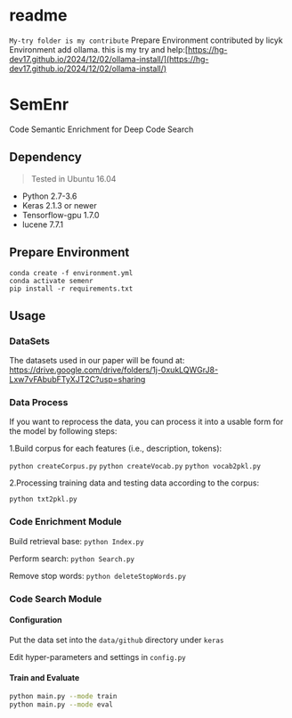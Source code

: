 # readme
`My-try folder is my contribute`
Prepare Environment contributed by licyk
Environment add ollama.
this is my try and help:[https://hg-dev17.github.io/2024/12/02/ollama-install/](https://hg-dev17.github.io/2024/12/02/ollama-install/)
# SemEnr
Code Semantic Enrichment for Deep Code Search

## Dependency
> Tested in Ubuntu 16.04
* Python 2.7-3.6
* Keras 2.1.3 or newer
* Tensorflow-gpu 1.7.0
* lucene 7.7.1


## Prepare Environment
```
conda create -f environment.yml
conda activate semenr
pip install -r requirements.txt
```


## Usage

   ### DataSets
  The datasets used in our paper will be found at: https://drive.google.com/drive/folders/1j-0xukLQWGrJ8-Lxw7vFAbubFTyXJT2C?usp=sharing
  
   ### Data Process
   If you want to reprocess the data, you can process it into a usable form for the model by following steps:
   
   1.Build corpus for each features (i.e., description, tokens):
   
   `python createCorpus.py` `python createVocab.py` `python vocab2pkl.py`
   
   2.Processing training data and testing data according to the corpus:
   
   `python txt2pkl.py`
   
   ### Code Enrichment Module
   Build retrieval base: `python Index.py`
   
   Perform search: `python Search.py`
   
   Remove stop words: `python deleteStopWords.py`
   
   ### Code Search Module
   
   #### Configuration
   Put the data set into the `data/github` directory under `keras`
   
   Edit hyper-parameters and settings in `config.py`
   
   #### Train and Evaluate
   
   ```bash
   python main.py --mode train
   python main.py --mode eval
